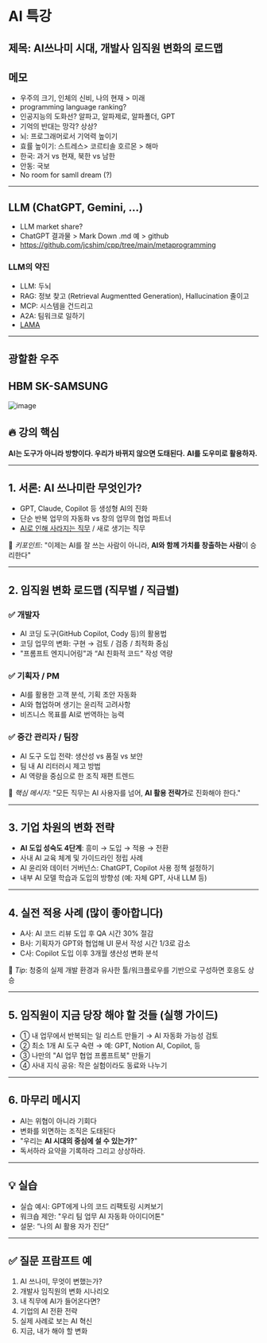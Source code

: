 # AI 특강

## 제목: AI쓰나미 시대, 개발사 임직원 변화의 로드맵 

## 메모
- 우주의 크기, 인체의 신비, 나의 현재 > 미래
- programming language ranking?
- 인공지능의 도화선? 알파고, 알파제로, 알파폴더, GPT
- 기억의 반대는 망각? 상상? 
- 뇌: 프로그래머로서 기억력 높이기
- 효률 높이기: 스트레스> 코르티솔 호르몬 > 해마
- 한국: 과거 vs 현재, 북한 vs 남한
- 안동: 국보
- No room for samll dream (?)

---

## LLM (ChatGPT, Gemini, ...)
- LLM market share?
- ChatGPT 결과물 > Mark Down .md 예 > github
- https://github.com/jcshim/cpp/tree/main/metaprogramming

### LLM의 약진
- LLM: 두뇌
- RAG: 정보 찾고 (Retrieval Augmentted Generation), Hallucination 줄이고
- MCP: 시스템을 건드리고
- A2A: 팀워크로 일하기
- [LAMA](00_1_LLM_RAG_MCP_A2A.md)

---
## 광할환 우주

## HBM SK-SAMSUNG
![image](https://github.com/user-attachments/assets/16b981c4-34d5-4d17-8fa0-bdde7052778e)
  
## 🔥 강의 핵심
**AI는 도구가 아니라 방향이다. 우리가 바뀌지 않으면 도태된다.**
**AI를 도우미로 활용하자.**

---

## 1. 서론: AI 쓰나미란 무엇인가?

* GPT, Claude, Copilot 등 생성형 AI의 진화
* 단순 반복 업무의 자동화 vs 창의 업무의 협업 파트너
* [AI로 인해 사라지는 직무](https://www.chosun.com/economy/tech_it/2025/05/15/VMAPIYFGOVGMLMRMABUGWTOL4Y/) / 새로 생기는 직무

🎯 *키포인트*: "이제는 AI를 잘 쓰는 사람이 아니라, **AI와 함께 가치를 창출하는 사람**이 승리한다"

---

## 2. 임직원 변화 로드맵 (직무별 / 직급별)

### ✅ 개발자

* AI 코딩 도구(GitHub Copilot, Cody 등)의 활용법
* 코딩 업무의 변화: 구현 → 검토 / 검증 / 최적화 중심
* "프롬프트 엔지니어링"과 “AI 친화적 코드” 작성 역량

### ✅ 기획자 / PM

* AI를 활용한 고객 분석, 기획 초안 자동화
* AI와 협업하며 생기는 윤리적 고려사항
* 비즈니스 목표를 AI로 번역하는 능력

### ✅ 중간 관리자 / 팀장

* AI 도구 도입 전략: 생산성 vs 품질 vs 보안
* 팀 내 AI 리터러시 제고 방법
* AI 역량을 중심으로 한 조직 재편 트렌드

🎯 *핵심 메시지*: "모든 직무는 AI 사용자를 넘어, **AI 활용 전략가**로 진화해야 한다."

---

## 3. 기업 차원의 변화 전략

* **AI 도입 성숙도 4단계**: 흥미 → 도입 → 적용 → 전환
* 사내 AI 교육 체계 및 가이드라인 정립 사례
* AI 윤리와 데이터 거버넌스: ChatGPT, Copilot 사용 정책 설정하기
* 내부 AI 모델 학습과 도입의 방향성 (예: 자체 GPT, 사내 LLM 등)

---

## 4. 실전 적용 사례 (많이 좋아합니다)

* A사: AI 코드 리뷰 도입 후 QA 시간 30% 절감
* B사: 기획자가 GPT와 협업해 UI 문서 작성 시간 1/3로 감소
* C사: Copilot 도입 이후 3개월 생산성 변화 분석

🎯 *Tip*: 청중의 실제 개발 환경과 유사한 툴/워크플로우를 기반으로 구성하면 호응도 상승

---

## 5. 임직원이 지금 당장 해야 할 것들 (실행 가이드)

* ① 내 업무에서 반복되는 일 리스트 만들기 → AI 자동화 가능성 검토
* ② 최소 1개 AI 도구 숙련 → 예: GPT, Notion AI, Copilot, 등
* ③ 나만의 "AI 업무 협업 프롬프트북" 만들기
* ④ 사내 지식 공유: 작은 실험이라도 동료와 나누기

---

## 6. 마무리 메시지

* AI는 위협이 아니라 기회다
* 변화를 외면하는 조직은 도태된다
* "우리는 **AI 시대의 중심에 설 수 있는가?**"
* 독서하라 요약을 기록하라 그리고 상상하라.

---

## 💡 실습

* 실습 예시: GPT에게 나의 코드 리팩토링 시켜보기
* 워크숍 제안: "우리 팀 업무 AI 자동화 아이디어톤"
* 설문: “나의 AI 활용 자가 진단”

---

## ✅ 질문 프람프트 예

1. AI 쓰나미, 무엇이 변했는가?
2. 개발사 임직원의 변화 시나리오
3. 내 직무에 AI가 들어온다면?
4. 기업의 AI 전환 전략
5. 실제 사례로 보는 AI 혁신
6. 지금, 내가 해야 할 변화
